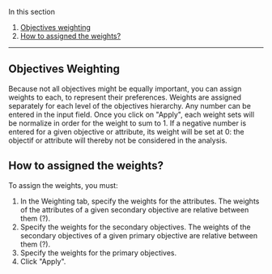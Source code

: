 In this section

1. [Objectives weighting](#objectives-weighting?)
2. [How to assigned the weights?](#how-to-assigned-the-weights?)

---

## Objectives Weighting

Because not all objectives might be equally important, you can assign weights to each, to represent their preferences. Weights are assigned separately for each level of the objectives hierarchy. Any number can be entered in the input field. Once you click on "Apply", each weight sets will be normalize in order for the weight to sum to 1. If a negative number is entered for a given objective or attribute, its weight will be set at 0: the objectif or attribute will thereby not be considered in the analysis.

## How to assigned the weights?

To assign the weights, you must:

1. In the Weighting tab, specify the weights for the attributes. The weights of the attributes of a given secondary objective are relative between them (?).
2. Specify the weights for the secondary objectives. The weights of the secondary objectives of a given primary objective are relative between them (?).
3. Specify the weights for the primary objectives.
4. Click "Apply".
